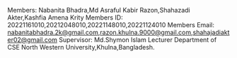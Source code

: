 Members: Nabanita Bhadra,Md Asraful Kabir Razon,Shahazadi Akter,Kashfia Amena Krity
Members ID: 20221161010,20212048010,20221148010,20221124010
Members Email: nabanitabhadra.2k@gmail.com,razon.khulna.9000@gmail.com,shahajadiakter02@gmail.com
Supervisor: Md.Shymon Islam 
Lecturer 
Department of CSE
North Western University,Khulna,Bangladesh. 
